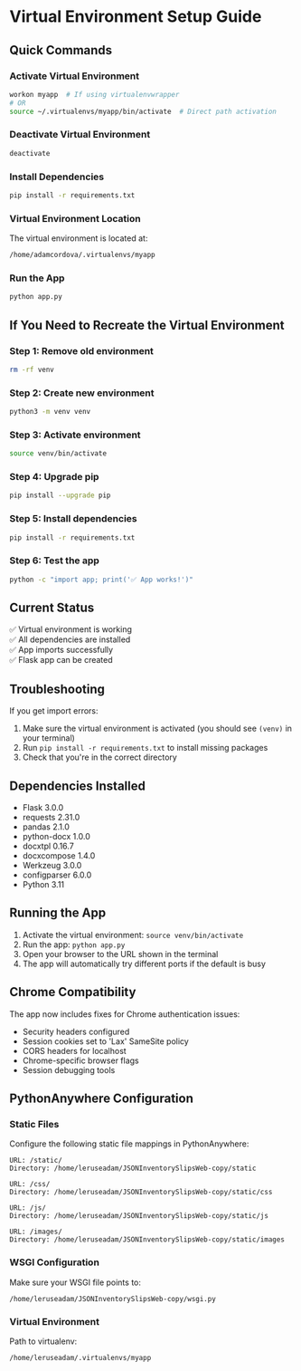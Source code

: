 # Virtual Environment Setup Guide

## Quick Commands

### Activate Virtual Environment
```bash
workon myapp  # If using virtualenvwrapper
# OR
source ~/.virtualenvs/myapp/bin/activate  # Direct path activation
```

### Deactivate Virtual Environment
```bash
deactivate
```

### Install Dependencies
```bash
pip install -r requirements.txt
```

### Virtual Environment Location
The virtual environment is located at:
```bash
/home/adamcordova/.virtualenvs/myapp
```

### Run the App
```bash
python app.py
```

## If You Need to Recreate the Virtual Environment

### Step 1: Remove old environment
```bash
rm -rf venv
```

### Step 2: Create new environment
```bash
python3 -m venv venv
```

### Step 3: Activate environment
```bash
source venv/bin/activate
```

### Step 4: Upgrade pip
```bash
pip install --upgrade pip
```

### Step 5: Install dependencies
```bash
pip install -r requirements.txt
```

### Step 6: Test the app
```bash
python -c "import app; print('✅ App works!')"
```

## Current Status

✅ Virtual environment is working  
✅ All dependencies are installed  
✅ App imports successfully  
✅ Flask app can be created  

## Troubleshooting

If you get import errors:
1. Make sure the virtual environment is activated (you should see `(venv)` in your terminal)
2. Run `pip install -r requirements.txt` to install missing packages
3. Check that you're in the correct directory

## Dependencies Installed

- Flask 3.0.0
- requests 2.31.0
- pandas 2.1.0
- python-docx 1.0.0
- docxtpl 0.16.7
- docxcompose 1.4.0
- Werkzeug 3.0.0
- configparser 6.0.0
- Python 3.11

## Running the App

1. Activate the virtual environment: `source venv/bin/activate`
2. Run the app: `python app.py`
3. Open your browser to the URL shown in the terminal
4. The app will automatically try different ports if the default is busy

## Chrome Compatibility

The app now includes fixes for Chrome authentication issues:
- Security headers configured
- Session cookies set to 'Lax' SameSite policy
- CORS headers for localhost
- Chrome-specific browser flags
- Session debugging tools

## PythonAnywhere Configuration

### Static Files
Configure the following static file mappings in PythonAnywhere:

```
URL: /static/
Directory: /home/leruseadam/JSONInventorySlipsWeb-copy/static

URL: /css/
Directory: /home/leruseadam/JSONInventorySlipsWeb-copy/static/css

URL: /js/
Directory: /home/leruseadam/JSONInventorySlipsWeb-copy/static/js

URL: /images/
Directory: /home/leruseadam/JSONInventorySlipsWeb-copy/static/images
```

### WSGI Configuration
Make sure your WSGI file points to:
```
/home/leruseadam/JSONInventorySlipsWeb-copy/wsgi.py
```

### Virtual Environment
Path to virtualenv:
```
/home/leruseadam/.virtualenvs/myapp
``` 